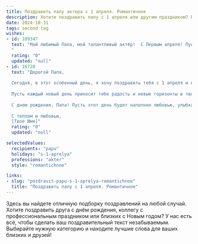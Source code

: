 ```yaml
---
title: Поздравить папу актера с 1 апреля. Романтичное
description: Хотите поздравить папу с 1 апреля или другим праздником? Наш ИИ создаст незабываемое поздравление, а вы обязательно выделитесь среди других.  
date: 2024-10-31
tags: second tag
wishes:
- id: 109347
  text: "Мой любимый Папа, мой талантливый актёр!  С Первым апреля! Пусть этот день, полный шуток и улыбок, станет лишь прелюдией к яркому и блестящему году, наполненному  звёздными ролями, бурными овациями и, конечно же, нашей безграничной любовью.  Ты –  мой герой, мой кумир, моя сцена, на которой разворачивается самая прекрасная в мире пьеса нашей жизни.  Люблю тебя безмерно!
  "
  rating: "0"
  updated: "null"
- id: 16720
  text: "Дорогой Папа,
  
  Сегодня, в этот особенный день, я хочу поздравить тебя с 1 апреля и поделиться с тобой самыми теплыми чувствами. Ты не только замечательный актер, но и источник вдохновения для всех нас. Твоя творческая энергия и страсть к искусству заставляют мир светиться ярче.
  
  Пусть каждый новый день приносит тебе радость и новые горизонты в твоей профессиональной жизни. Твои роли затрагивают сердца и умы, оставляя неизгладимый след. Я верю, что ты продолжишь радовать нас своими глубокими и трогательными выступлениями.
  
  С днем рождения, Папа! Пусть этот день будет наполнен любовью, улыбками и теплом семьи. Ты всегда будешь для меня самым любимым актером и самым дорогим человеком.
  
  С теплом и любовью,
  [Твое Имя]"
  rating: "0"
  updated: "null"

selectedValues:
  recipients: "papu"
  holidays: "s-1-aprelya"
  professions: "akter"
  style: "romantichnoe"

links:
- slug: "pozdravit-papu-s-1-aprelya-romantichnoe"
  title: "Поздравить папу с 1 апреля. Романтичное"
---
```


Здесь вы найдете отличную подборку поздравлений на любой случай.
Хотите поздравить друга с днём рождения, коллегу с профессиональным праздником или близких с Новым годом? У нас есть всё, чтобы сделать ваш поздравительный текст незабываемым. Выбирайте нужную категорию и находите лучшие слова для ваших близких и друзей!
